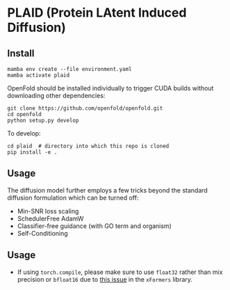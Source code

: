 # PLAID (Protein LAtent Induced Diffusion)


## Install
```
mamba env create --file environment.yaml
mamba activate plaid
```

OpenFold should be installed individually to trigger CUDA builds without downloading other dependencies:

```
git clone https://github.com/openfold/openfold.git
cd openfold
python setup.py develop
```



To develop:

```
cd plaid  # directory into which this repo is cloned
pip install -e .
```

## Usage
The diffusion model further employs a few tricks beyond the standard diffusion formulation which can be turned off:

* Min-SNR loss scaling
* SchedulerFree AdamW
* Classifier-free guidance (with GO term and organism)
* Self-Conditioning


## Usage
* If using `torch.compile`, please make sure to use `float32` rather than mix precision or `bfloat16` due to [this issue](https://github.com/facebookresearch/xformers/issues/920) in the `xFormers` library.